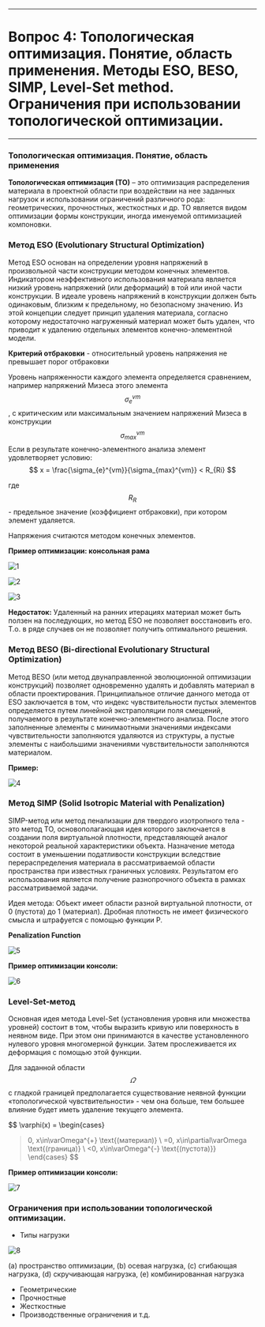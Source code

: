 ___
# Вопрос 4: Топологическая оптимизация. Понятие, область применения. Методы ESO, BESO, SIMP, Level-Set method. Ограничения при использовании топологической оптимизации.
___

### Топологическая оптимизация. Понятие, область применения

**Топологическая оптимизация (ТО)** – это оптимизация распределения материала в проектной области при воздействии на нее заданных нагрузок и использовании ограничений различного рода:  геометрических, прочностных, жесткостных и др. ТО является видом оптимизации формы конструкции, иногда именуемой оптимизацией компоновки.

### Метод ESO (Evolutionary Structural Optimization)

Метод ESO основан на определении уровня напряжений в произвольной части конструкции методом конечных элементов. Индикатором неэффективного использования материала является низкий уровень напряжений (или деформаций) в той или иной части конструкции.
В идеале уровень напряжений в конструкции должен быть одинаковым, близким к предельному, но безопасному значению.
Из этой концепции следует принцип удаления материала, согласно которому недостаточно нагруженный материал может быть удален, что приводит к удалению отдельных элементов конечно-элементной модели.

**Критерий отбраковки** - относительный уровень напряжения не превышает порог отбраковки

Уровень напряженности каждого элемента определяется сравнением, например напряжений Мизеса этого элемента $$ \sigma_{e}^{vm} $$, с критическим или максимальным значением напряжений Мизеса в конструкции $$ \sigma_{max}^{vm} $$
Если в результате конечно-элементного анализа элемент удовлетворяет условию:
$$
x = \frac{\sigma_{e}^{vm}}{\sigma_{max}^{vm}} < R_{Ri}
$$

где $$ R_{R} $$ - предельное значение (коэффициент отбраковки), при котором элемент удаляется.

Напряжения считаются методом конечных элементов.

**Пример оптимизации: консольная рама**

![1](../resources/imgs/4_1.png)

![2](../resources/imgs/4_2.png)

![3](../resources/imgs/4_3.png)

**Недостаток:** Удаленный на ранних итерациях материал может быть ползен на последующих, но метод ESO не позволяет восстановить его. Т.о. в ряде случаев он не позволяет получить оптимального решения.

### Метод BESO (Bi-directional Evolutionary Structural Optimization)

Метод BESO (или метод двунаправленной эволюционной оптимизации конструкций) позволяет одновременно удалять и добавлять материал в области проектирования. Принципиальное отличие данного метода от ESO заключается в том, что индекс чувствительности пустых элементов определяется путем линейной экстраполяции поля смещений, получаемого в результате конечно-элементного анализа. После этого заполненные элементы с минимаотными значениями индексами чувствительности заполняются удаляются из структуры, а пустые элементы с наибольшими значениями чувствительности заполняются материалом.

**Пример:**

![4](../resources/imgs/4_4.png)

### Метод SIMP (Solid Isotropic Material with Penalization)

SIMP-метод или метод пенализации для твердого изотропного тела - это метод ТО, основополагающая идея которого заключается в создании поля виртуальной плотности, представляющей аналог некоторой реальной характеристики объекта. Назначение метода состоит в уменьшении податливости конструкции вследствие перераспределения материала в рассматриваемой области пространства при известных граничных условиях. Результатом его использования является получение разнопрочного объекта в рамках рассматриваемой задачи.

Идея метода:
Объект имеет области разной виртуальной плотности, от 0 (пустота) до 1 (материал).
Дробная плотность не имеет физического смысла и штрафуется с помощью функции P.

**Penalization Function**

![5](../resources/imgs/4_5.png)

**Пример оптимизации консоли:**

![6](../resources/imgs/4_6.png)

### Level-Set-метод

Основная идея метода Level-Set (установления уровня или множества уровней) состоит в том, чтобы выразить кривую или поверхность в неявном виде. При этом они принимаются в качестве установленного нулевого уровня многомерной функции. Затем прослеживается их деформация с помощью этой функции.

Для заданной области $$ \varOmega $$ с гладкой границей предполагается существование неявной функции «топологической чувствительности» - чем она больше, тем большее влияние будет иметь удаление текущего элемента.

$$
\varphi(x) = \begin{cases}
   >0, x\in\varOmega^{+} \text{(материал)} \\
   =0, x\in\partial\varOmega \text{(граница)} \\
   <0, x\in\varOmega^{-} \text{(пустота)}}
\end{cases}
$$

**Пример оптимизации консоли:**

![7](../resources/imgs/4_7.png)

### Ограничения при использовании топологической оптимизации.

* Типы нагрузки

![8](../resources/imgs/4_8.png)

(a) пространство оптимизации, (b) осевая нагрузка, (c) сгибающая нагрузка, (d) скручивающая нагрузка, (e) комбинированная нагрузка

* Геометрические
* Прочностные
* Жесткостные
* Производственные ограничения
и т.д.